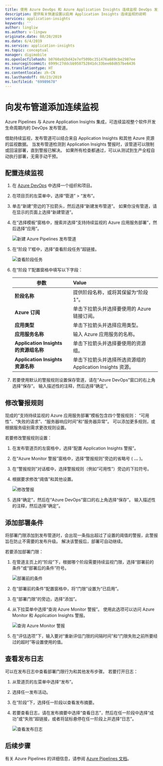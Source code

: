 ```yaml
---
title: 使用 Azure DevOps 和 Azure Application Insights 连续监视 DevOps 发布管道 | Azure Docs
description: 提供有关快速设置以启用 Application Insights 连续监视的说明
services: application-insights
keywords: ''
author: lingliw
ms.author: v-lingwu
originate.date: 08/20/2019
ms.date: 6/4/2019
ms.service: application-insights
ms.topic: conceptual
manager: digimobile
ms.openlocfilehash: b0760a92bd42e7ef509bc351476a689cbe2987ee
ms.sourcegitcommit: 6999c27ddcbb958752841dc33bee68d657be6436
ms.translationtype: HT
ms.contentlocale: zh-CN
ms.lasthandoff: 08/23/2019
ms.locfileid: "69989678"
---
```

# <a name="add-continuous-monitoring-to-your-release-pipeline"></a>向发布管道添加连续监视

Azure Pipelines 与 Azure Application Insights 集成，可连续监视整个软件开发生命周期内的 DevOps 发布管道。 

借助持续监视，发布管道可以结合来自 Application Insights 和其他 Azure 资源的监视数据。 当发布管道检测到 Application Insights 警报时，该管道可以限制或回滚部署，直到警报已解决。 如果所有检查都通过，可以从测试到生产全程自动执行部署，无需手动干预。 

## <a name="configure-continuous-monitoring"></a>配置连续监视

1. 在 [Azure DevOps](https://dev.azure.com) 中选择一个组织和项目。
   
1. 在项目页的左菜单中，选择“管道” > “发布”。   
   
1. 单击“新建”旁边的下拉箭头，然后选择“新建发布管道”。   如果你没有管道，请在显示的页面上选择“新建管道”。 
   
1. 在“选择模板”窗格中，搜索并选择“支持持续监视的 Azure 应用服务部署”，然后选择“应用”。    

   ![新建 Azure Pipelines 发布管道](media/continuous-monitoring/001.png)

1. 在“阶段 1”框中，选择“查看阶段任务”超链接。  

   ![查看阶段任务](media/continuous-monitoring/002.png)

1. 在“阶段 1”配置窗格中填写以下字段：  

    | 参数        | Value |
   | ------------- |:-----|
   | **阶段名称**      | 提供阶段名称，或将其保留为“阶段 1”。  |
   | **Azure 订阅** | 单击下拉箭头并选择要使用的 Azure 链接订阅。|
   | **应用类型** | 单击下拉箭头并选择应用类型。 |
   | **应用服务名称** | 输入 Azure 应用服务的名称。 |
   | **Application Insights 的资源组名称**    | 单击下拉箭头并选择要使用的资源组。 |
   | **Application Insights 资源名称** | 单击下拉箭头并选择所选资源组的 Application Insights 资源。

1. 若要使用默认的警报规则设置保存管道，请在“Azure DevOps”窗口的右上角选择“保存”。  输入描述性的注释，然后选择“确定”。 

## <a name="modify-alert-rules"></a>修改警报规则

现成的“支持持续监视的 Azure 应用服务部署”模板包含四个警报规则：  “可用性”、“失败的请求”、“服务器响应时间”和“服务器异常”。     可以添加更多规则，或根据服务级别需求更改规则设置。 

若要修改警报规则设置：

1. 在发布管道页的左窗格中，选择“配置 Application Insights 警报”。 

1. 在“Azure Monitor 警报”窗格中，选择“警报规则”旁边的省略号 ( **...** )。  
   
1. 在“警报规则”对话框中，选择警报规则（例如“可用性”）旁边的下拉符号。   
   
1. 根据要求修改“阈值”和其他设置。 
   
   ![修改警报](media/continuous-monitoring/003.png)
   
1. 选择“确定”，然后在“Azure DevOps”窗口的右上角选择“保存”。   输入描述性的注释，然后选择“确定”。 

## <a name="add-deployment-conditions"></a>添加部署条件

将部署门限添加到发布管道时，会出现一条指出超过了设置的阈值的警报，此警报旨在防止不需要的发布升级。 解决该警报后，部署可自动继续。

若要添加部署门限：

1. 在管道主页上的“阶段”下，根据哪个阶段需要持续监视门限，选择“部署前的条件”或“部署后的条件”符号。   
   
   ![部署前的条件](media/continuous-monitoring/004.png)
   
1. 在“部署前的条件”配置窗格中，将“门限”设置为“已启用”。   
   
1. 在“部署门限”的旁边，选择“添加”。  
   
1. 从下拉菜单中选择“查询 Azure Monitor 警报”。  使用此选项可以访问 Azure Monitor 和 Application Insights 警报。
   
   ![查询 Azure Monitor 警报](media/continuous-monitoring/005.png)
   
1. 在“评估选项”下，输入要对“重新评估门限的间隔时间”和“门限失败之前所要经过的超时”等设置使用的值。    

## <a name="view-release-logs"></a>查看发布日志

可以在发布日志中查看部署门限行为和其他发布步骤。 若要打开日志：

1. 从管道页的左菜单中选择“发布”。  
   
1. 选择任一发布活动。 
   
1. 在“阶段”下，选择任一阶段以查看发布摘要。  
   
1. 若要查看日志，请在发布摘要中选择“查看日志”，然后在任一阶段中选择“成功”或“失败”超链接，或者将鼠标悬停在任一阶段上并选择“日志”。     
   
   ![查看发布日志](media/continuous-monitoring/006.png)

## <a name="next-steps"></a>后续步骤

有关 Azure Pipelines 的详细信息，请参阅 [Azure Pipelines 文档](https://docs.microsoft.com/azure/devops/pipelines)。
